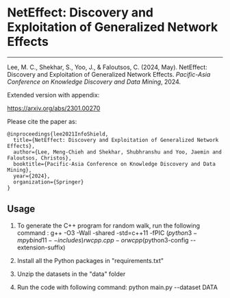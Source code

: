 # NetEffect: Discovery and Exploitation of Generalized Network Effects

------------

Lee, M. C., Shekhar, S., Yoo, J., & Faloutsos, C. (2024, May). NetEffect: Discovery and Exploitation of Generalized Network Effects. *Pacific-Asia Conference on Knowledge Discovery and Data Mining*, 2024.

Extended version with appendix:

https://arxiv.org/abs/2301.00270

Please cite the paper as:

    @inproceedings{lee2021InfoShield,
      title={NetEffect: Discovery and Exploitation of Generalized Network Effects},
      author={Lee, Meng-Chieh and Shekhar, Shubhranshu and Yoo, Jaemin and Faloutsos, Christos},
      booktitle={Pacific-Asia Conference on Knowledge Discovery and Data Mining},
      year={2024},
      organization={Springer}
    }


## Usage
1. To generate the C++ program for random walk, run the following command :
g++ -O3 -Wall -shared -std=c++11 -fPIC $(python3 -m pybind11 --includes) rwcpp.cpp -o rwcpp$(python3-config --extension-suffix)

2. Install all the Python packages in "requirements.txt"

3. Unzip the datasets in the "data" folder

4. Run the code with following command:
python main.py --dataset DATA
